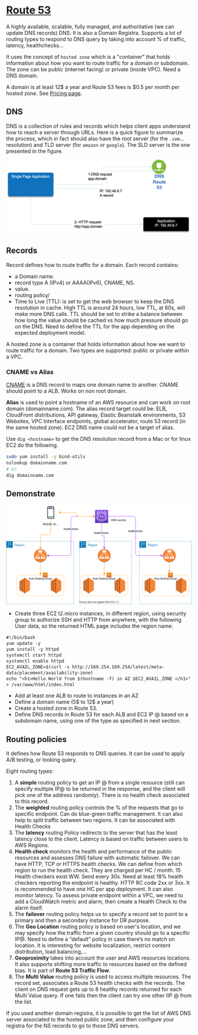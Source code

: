 # [Route 53](https://aws.amazon.com/route53/features/)

A highly available, scalable, fully managed, and authoritative (we can update DNS records) DNS. It is also a Domain Registra. 
Supports a lot of routing types to respond to DNS query by taking into account % of traffic, latency, healthchecks...

It uses the concept of `hosted zone` which is a "container" that holds information about how you want to route traffic for a domain or subdomain. The zone can be public (internet facing) or private (inside VPC). Need a DNS domain.

A domain is at least 12$ a year and Route 53 fees is $0.5 per month per hosted zone. See [Pricing page](https://aws.amazon.com/route53/pricing/).

## DNS

DNS is a collection of rules and records which helps client apps understand how to reach a server through URLs. Here is a quick figure to summarize the process, which in fact should also have the root server (for the `.com`... resolution) and TLD server (for `amazon` or `google`). The SLD server is the one presented in the figure.

 ![7](./images/dns.png)

## Records

Record defines how to route traffic for a domain. Each record contains:

* a Domain name.
* record type A (IPv4) or AAAA(IPv6), CNAME, NS.
* value.
* routing policy/
* Time to Live (TTL): is set to get the web browser to keep the DNS resolution in cache. High TTL is around 24 hours, low TTL, at 60s, will make more DNS calls. TTL should be set to strike a balance between how long the value should be cached vs how much pressure should go on the DNS. Need to define the TTL for the app depending on the expected deployment model.

A hosted zone is a container that holds information about how we want to route traffic for a domain. Two types are supported: public or private within a VPC.

### CNAME vs Alias

[CNAME](https://en.wikipedia.org/wiki/CNAME_record) is a DNS record to maps one domain name to another. CNAME should point to a ALB. Works on non root domain.

**Alias** is used to point a hostname of an AWS resource and can work on root domain (domainname.com). The alias record target could be: ELB, CloudFront distributions, API gateway, Elastic Beanstalk environments, S3 Websites, VPC Interface endpoints, global accelerator, route 53 record (in the same hosted zone). EC2 DNS name could not be a target of alias.

Use `dig <hostname>` to get the DNS resolution record from a Mac or for linux EC2 do the following.

```sh
sudo yum install -y bind-utils
nslookup domainname.com
# or
dig domainname.com
```

## Demonstrate 

![](./diagrams/route53-ex.drawio.svg)

* Create three EC2 t2.micro instances, in different region, using security group to authorize SSH and HTTP from anywhere, with the following User data, so the returned HTML page includes the region name:

```
#!/bin/bash
yum update -y
yum install -y httpd
systemctl start httpd
systemctl enable httpd
EC2_AVAIL_ZONE=$(curl -s http://169.254.169.254/latest/meta-data/placement/availability-zone)
echo "<h1>Hello World from $(hostname -f) in AZ $EC2_AVAIL_ZONE </h1>" > /var/www/html/index.html
```

* Add at least one ALB to route to instances in an AZ
* Define a domain name (5$ to 12$ a year)
* Create a hosted zone in Route 53.
* Define DNS records in Route 53 for each ALB and EC2 IP @ based on a subdomain name, using one of the type as specified in next section.

## Routing policies

It defines how Route 53 responds to DNS queries. It can be used to apply A/B testing, or looking query.

Eight routing types:

1. A **simple** routing policy to get an IP @ from a single resource (still can specify multiple IP@ to be returned in the response, and the client will pick one of the address randomly). There is no health check associated to this record. 
1. The **weighted** routing policy controls the % of the requests that go to specific endpoint. Can do blue-green traffic management. It can also help to split traffic between two regions. It can be associated with Health Checks
1. The **latency** routing Policy redirects to the server that has the least latency close to the client. Latency is based on traffic between users to AWS Regions.
1. **Health check** monitors the health and performance of the public resources and assesses DNS failure with automatic failover. We can have HTTP, TCP or HTTPS health checks. We can define from which region to run the health check. They are charged per HC / month. 15 Health checkers exist WW. Send every 30s. Need at least 18% health checkers reporting the endpoint is healthy. HTTP RC code 2xx or 3xx. It is recommended to have one HC per app deployment. It can also monitor latency. To assess private endpoint within a VPC, we need to add a CloudWatch metric and alarm, then create a Health Check to the alarm itself.
1. The **failover** routing policy helps us to specify a record set to point to a primary and then a secondary instance for DR purpose. 
1. The **Geo Location** routing policy is based on user's location, and we may specify how the traffic from a given country should go to a specific IP@. Need to define a “default” policy in case there’s no match on location. It is interesting for website localization, restrict content distribution, load balancing,...
1. **Geoproximity** takes into account the user and AWS resources locations. It also supports shifting more traffic to resources based on the defined bias. It is part of **Route 53 Traffic Flow**.
1. The **Multi Value** routing policy is used to access multiple resources. The record set, associates a Route 53 health checks with the records. The client on DNS request gets up to 8 healthy records returned for each Multi Value query. If one fails then the client can try one other IIP @ from the list.

If you used another domain registra, it is possible to get the list of AWS DNS server associated to the hosted public zone, and then configure your registra for the NS records to go to those DNS servers. 

